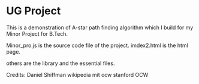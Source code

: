 # UG Project

This is a demonstration of A-star path finding algorithm which I build for my Minor Project for B.Tech.

Minor_pro.js is the source code file of the project.
imdex2.html is the html page.

others are the library and the essential files.






Credits:
Daniel Shiffman
wikipedia
mit ocw
stanford OCW

